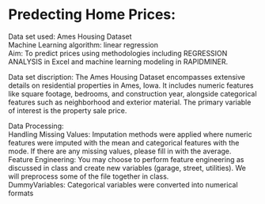 # Predecting Home Prices:
Data set used: Ames Housing Dataset</br>
Machine Learning algorithm: linear regression</br>
Aim: To predict prices using methodologies including REGRESSION ANALYSIS in Excel and machine learning modeling in RAPIDMINER.</br>

Data set discription: The Ames Housing Dataset encompasses extensive details on residential properties in
 Ames, Iowa. It includes numeric features like square footage, bedrooms, and
 construction year, alongside categorical features such as neighborhood and exterior
 material. The primary variable of interest is the property sale price.</br>

<p>Data Processing:</br>
 Handling Missing Values: Imputation methods were applied where numeric
 features were imputed with the mean and categorical features with the mode. If
 there are any missing values, please fill in with the average.</br>
 Feature Engineering: You may choose to perform feature engineering as
 discussed in class and create new variables (garage, street, utilities).
 We will preprocess some of the file together in class.</br>
 DummyVariables: Categorical variables were converted into numerical formats</p>
